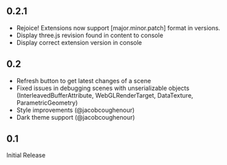 ## 0.2.1

* Rejoice! Extensions now support [major.minor.patch] format in versions.
* Display three.js revision found in content to console
* Display correct extension version in console

## 0.2

* Refresh button to get latest changes of a scene
* Fixed issues in debugging scenes with unserializable objects (InterleavedBufferAttribute, WebGLRenderTarget, DataTexture, ParametricGeometry)
* Style improvements (@jacobcoughenour)
* Dark theme support (@jacobcoughenour)

## 0.1

Initial Release
